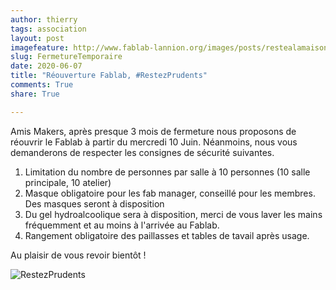 ```yaml
---
author: thierry
tags: association
layout: post
imagefeature: http://www.fablab-lannion.org/images/posts/restealamaison.jpg
slug: FermetureTemporaire
date: 2020-06-07
title: "Réouverture Fablab, #RestezPrudents"
comments: True
share: True

---
```


Amis Makers, après presque 3 mois de fermeture nous proposons de réouvrir le Fablab à partir du mercredi 10 Juin.
Néanmoins, nous vous demanderons de respecter les consignes de sécurité suivantes.

1. Limitation du nombre de personnes par salle à 10 personnes (10 salle principale, 10 atelier)
2. Masque obligatoire pour les fab manager, conseillé pour les membres. Des masques seront à disposition
3. Du gel hydroalcoolique sera à disposition, merci de vous laver les mains fréquemment et au moins à l'arrivée au Fablab.
4. Rangement obligatoire des paillasses et tables de tavail après usage.

Au plaisir de vous revoir bientôt !


![RestezPrudents](http://www.fablab-lannion.org/images/posts/Bannière-Deconfinement.jpg)
